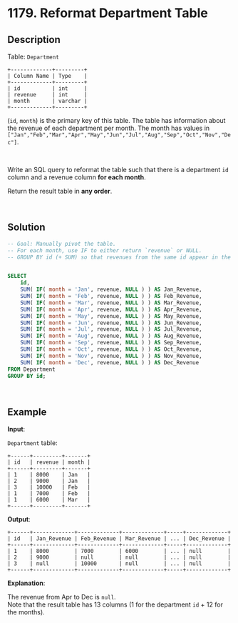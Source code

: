 # 1179. Reformat Department Table

## Description

Table: `Department`
```
+-------------+---------+
| Column Name | Type    |
+-------------+---------+
| id          | int     |
| revenue     | int     |
| month       | varchar |
+-------------+---------+
```
(`id`, `month`) is the primary key of this table.
The table has information about the revenue of each department per month.
The month has values in `["Jan","Feb","Mar","Apr","May","Jun","Jul","Aug","Sep","Oct","Nov","Dec"]`.

<br>

Write an SQL query to reformat the table such that there is a department `id` column and a revenue column **for each month**.

Return the result table in **any order**.

<br>

## Solution

```sql
-- Goal: Manually pivot the table.
-- For each month, use IF to either return `revenue` or NULL.
-- GROUP BY id (+ SUM) so that revenues from the same id appear in the same row.


SELECT 
    id, 
    SUM( IF( month = 'Jan', revenue, NULL ) ) AS Jan_Revenue,
    SUM( IF( month = 'Feb', revenue, NULL ) ) AS Feb_Revenue,
    SUM( IF( month = 'Mar', revenue, NULL ) ) AS Mar_Revenue,
    SUM( IF( month = 'Apr', revenue, NULL ) ) AS Apr_Revenue,
    SUM( IF( month = 'May', revenue, NULL ) ) AS May_Revenue,
    SUM( IF( month = 'Jun', revenue, NULL ) ) AS Jun_Revenue,
    SUM( IF( month = 'Jul', revenue, NULL ) ) AS Jul_Revenue,
    SUM( IF( month = 'Aug', revenue, NULL ) ) AS Aug_Revenue,
    SUM( IF( month = 'Sep', revenue, NULL ) ) AS Sep_Revenue,
    SUM( IF( month = 'Oct', revenue, NULL ) ) AS Oct_Revenue,
    SUM( IF( month = 'Nov', revenue, NULL ) ) AS Nov_Revenue,
    SUM( IF( month = 'Dec', revenue, NULL ) ) AS Dec_Revenue
FROM Department
GROUP BY id;
```

<br>

## Example

**Input**:

`Department` table:
```
+------+---------+-------+
| id   | revenue | month |
+------+---------+-------+
| 1    | 8000    | Jan   |
| 2    | 9000    | Jan   |
| 3    | 10000   | Feb   |
| 1    | 7000    | Feb   |
| 1    | 6000    | Mar   |
+------+---------+-------+
```
**Output**:
```
+------+-------------+-------------+-------------+-----+-------------+
| id   | Jan_Revenue | Feb_Revenue | Mar_Revenue | ... | Dec_Revenue |
+------+-------------+-------------+-------------+-----+-------------+
| 1    | 8000        | 7000        | 6000        | ... | null        |
| 2    | 9000        | null        | null        | ... | null        |
| 3    | null        | 10000       | null        | ... | null        |
+------+-------------+-------------+-------------+-----+-------------+
```
**Explanation**:

The revenue from Apr to Dec is `null`. <br>
Note that the result table has 13 columns (1 for the department `id` + 12 for the months).
